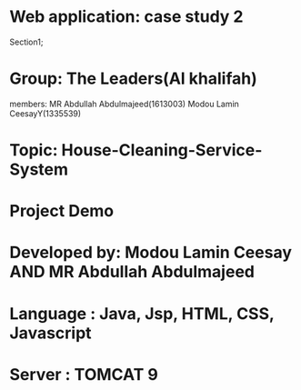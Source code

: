 # Web application:  case study 2
Section1;
# Group: The Leaders(Al khalifah)
members: 
MR Abdullah Abdulmajeed(1613003)
Modou Lamin CeesayY(1335539)

# Topic: House-Cleaning-Service-System

# Project Demo
# Developed by: Modou Lamin Ceesay AND MR Abdullah Abdulmajeed 
# Language : Java, Jsp, HTML, CSS, Javascript
# Server : TOMCAT 9
